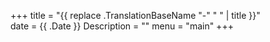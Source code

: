+++
title = "{{ replace .TranslationBaseName "-" " " | title  }}"                           
date = {{ .Date  }}
Description = ""
menu = "main"
+++
